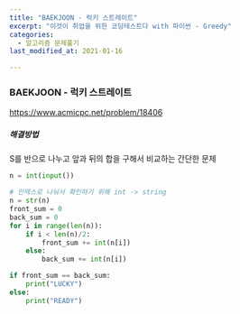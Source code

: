 ```yaml
---
title: "BAEKJOON - 럭키 스트레이트"
excerpt: "이것이 취업을 위한 코딩테스트다 with 파이썬 - Greedy"
categories:
  - 알고리즘 문제풀기
last_modified_at: 2021-01-16

---
```


### BAEKJOON - 럭키 스트레이트

https://www.acmicpc.net/problem/18406



##### 해결방법 

S를 반으로 나누고 앞과 뒤의 합을 구해서 비교하는 간단한 문제

```python
n = int(input())

# 인덱스로 나눠서 확인하기 위해 int -> string
n = str(n)
front_sum = 0
back_sum = 0
for i in range(len(n)):
    if i < len(n)/2:
        front_sum += int(n[i])
    else:
        back_sum += int(n[i])

if front_sum == back_sum:
    print("LUCKY")
else:
    print("READY")
```


